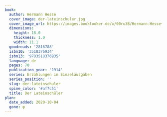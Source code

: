 ```yaml
---
book:
  author: Hermann Hesse
  cover_image: der-lateinschuler.jpg
  cover_image_url: https://images.booklooker.de/x/00ru3B/Hermann-Hesse+Der-Lateinsch%C3%BCler.jpg
  dimensions:
    height: 18.0
    thickness: 1.0
    width: 11.1
  goodreads: '2816788'
  isbn10: '3518376934'
  isbn13: '9783518376935'
  language: de
  pages: 70
  publication_year: '1914'
  series: Erzählungen in Einzelausgaben
  series_position: ''
  slug: der-lateinschuler
  spine_color: '#af7c51'
  title: Der Lateinschüler
plan:
  date_added: 2020-10-04
  gone: φ
---
```

